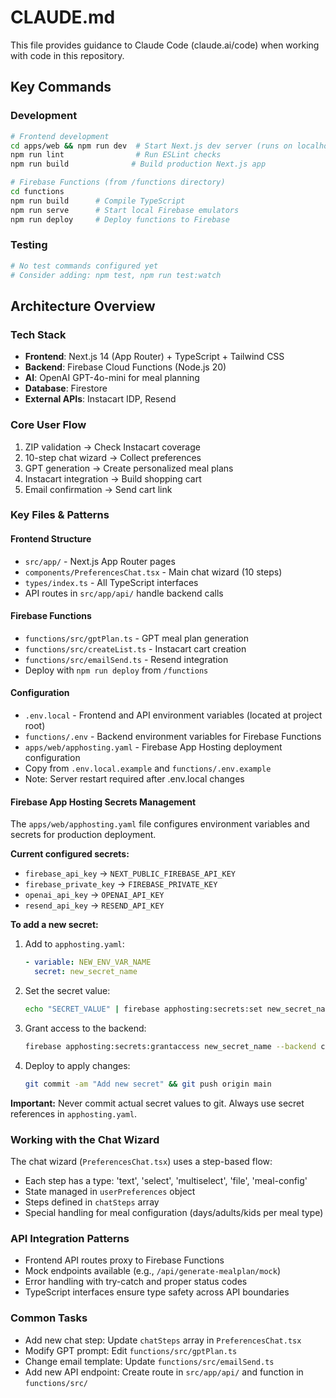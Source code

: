 # CLAUDE.md

This file provides guidance to Claude Code (claude.ai/code) when working with code in this repository.

## Key Commands

### Development
```bash
# Frontend development
cd apps/web && npm run dev  # Start Next.js dev server (runs on localhost:3001)
npm run lint                # Run ESLint checks
npm run build              # Build production Next.js app

# Firebase Functions (from /functions directory)
cd functions
npm run build      # Compile TypeScript
npm run serve      # Start local Firebase emulators
npm run deploy     # Deploy functions to Firebase
```

### Testing
```bash
# No test commands configured yet
# Consider adding: npm test, npm run test:watch
```

## Architecture Overview

### Tech Stack
- **Frontend**: Next.js 14 (App Router) + TypeScript + Tailwind CSS
- **Backend**: Firebase Cloud Functions (Node.js 20)
- **AI**: OpenAI GPT-4o-mini for meal planning
- **Database**: Firestore
- **External APIs**: Instacart IDP, Resend

### Core User Flow
1. ZIP validation → Check Instacart coverage
2. 10-step chat wizard → Collect preferences  
3. GPT generation → Create personalized meal plans
4. Instacart integration → Build shopping cart
5. Email confirmation → Send cart link

### Key Files & Patterns

#### Frontend Structure
- `src/app/` - Next.js App Router pages
- `components/PreferencesChat.tsx` - Main chat wizard (10 steps)
- `types/index.ts` - All TypeScript interfaces
- API routes in `src/app/api/` handle backend calls

#### Firebase Functions
- `functions/src/gptPlan.ts` - GPT meal plan generation
- `functions/src/createList.ts` - Instacart cart creation  
- `functions/src/emailSend.ts` - Resend integration
- Deploy with `npm run deploy` from `/functions`

#### Configuration
- `.env.local` - Frontend and API environment variables (located at project root)
- `functions/.env` - Backend environment variables for Firebase Functions
- `apps/web/apphosting.yaml` - Firebase App Hosting deployment configuration
- Copy from `.env.local.example` and `functions/.env.example`
- Note: Server restart required after .env.local changes

#### Firebase App Hosting Secrets Management
The `apps/web/apphosting.yaml` file configures environment variables and secrets for production deployment.

**Current configured secrets:**
- `firebase_api_key` → `NEXT_PUBLIC_FIREBASE_API_KEY`
- `firebase_private_key` → `FIREBASE_PRIVATE_KEY`
- `openai_api_key` → `OPENAI_API_KEY`
- `resend_api_key` → `RESEND_API_KEY`

**To add a new secret:**
1. Add to `apphosting.yaml`:
   ```yaml
   - variable: NEW_ENV_VAR_NAME
     secret: new_secret_name
   ```
2. Set the secret value:
   ```bash
   echo "SECRET_VALUE" | firebase apphosting:secrets:set new_secret_name --data-file -
   ```
3. Grant access to the backend:
   ```bash
   firebase apphosting:secrets:grantaccess new_secret_name --backend chefscart
   ```
4. Deploy to apply changes:
   ```bash
   git commit -am "Add new secret" && git push origin main
   ```

**Important:** Never commit actual secret values to git. Always use secret references in `apphosting.yaml`.

### Working with the Chat Wizard
The chat wizard (`PreferencesChat.tsx`) uses a step-based flow:
- Each step has a type: 'text', 'select', 'multiselect', 'file', 'meal-config'
- State managed in `userPreferences` object
- Steps defined in `chatSteps` array
- Special handling for meal configuration (days/adults/kids per meal type)

### API Integration Patterns
- Frontend API routes proxy to Firebase Functions
- Mock endpoints available (e.g., `/api/generate-mealplan/mock`)
- Error handling with try-catch and proper status codes
- TypeScript interfaces ensure type safety across API boundaries

### Common Tasks
- Add new chat step: Update `chatSteps` array in `PreferencesChat.tsx`
- Modify GPT prompt: Edit `functions/src/gptPlan.ts`
- Change email template: Update `functions/src/emailSend.ts`
- Add new API endpoint: Create route in `src/app/api/` and function in `functions/src/`